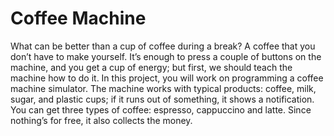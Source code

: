 # Coffee Machine

What can be better than a cup of coffee during a break? A coffee that you don’t have to make yourself. It’s enough to press a couple of buttons on the machine, and you get a cup of energy; but first, we should teach the machine how to do it. In this project, you will work on programming a coffee machine simulator. The machine works with typical products: coffee, milk, sugar, and plastic cups; if it runs out of something, it shows a notification. You can get three types of coffee: espresso, cappuccino and latte. Since nothing’s for free, it also collects the money.
